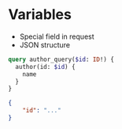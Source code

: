 # Variables

* Special field in request
* JSON structure

```graphql
query author_query($id: ID!) {
  author(id: $id) {
    name
  }
}
```

```json
{
    "id": "..."
}
```